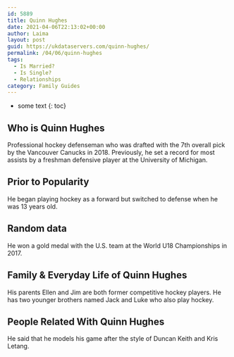```yaml
---
id: 5889
title: Quinn Hughes
date: 2021-04-06T22:13:02+00:00
author: Laima
layout: post
guid: https://ukdataservers.com/quinn-hughes/
permalink: /04/06/quinn-hughes
tags:
  - Is Married?
  - Is Single?
  - Relationships
category: Family Guides
---
```


* some text
{: toc}


## Who is Quinn Hughes
                  
                  
                  
Professional hockey defenseman who was drafted with the 7th overall pick by the Vancouver Canucks in 2018. Previously, he set a record for most assists by a freshman defensive player at the University of Michigan.
                  
              
            
              
            
                
                
                
## Prior to Popularity
                  
                  
                  
He began playing hockey as a forward but switched to defense when he was 13 years old.
                  
              
            
              
            
                
                
                
## Random data
                  
                  
                  
He won a gold medal with the U.S. team at the World U18 Championships in 2017.
                  
              
            
              
            
                
                
                
## Family & Everyday Life of Quinn Hughes
                  
                  
                  
His parents Ellen and Jim are both former competitive hockey players. He has two younger brothers named Jack and Luke who also play hockey.
                  
              
            
              
            
                
                
                
## People Related With Quinn Hughes
                  
                  
                  
He said that he models his game after the style of Duncan Keith and Kris Letang.
                  
              
            
              
            
                
              
            
              
              
            
            
              
            
          
          
          